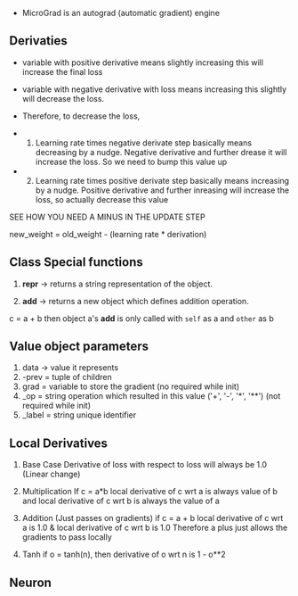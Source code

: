 - MicroGrad is an autograd (automatic gradient) engine

## Derivaties

- variable with positive derivative means slightly increasing this will increase the final loss
- variable with negative derivative with loss means increasing this slightly will decrease the loss.

- Therefore, to decrease the loss,

- 1) Learning rate times negative derivate step basically means decreasing by a nudge. Negative derivative and further drease it will increase the loss. So we need to bump this value up

- 2) Learning rate times positive derivate step basically means increasing by a nudge. Positive derivative and further inreasing will increase the loss, so actually decrease this value

SEE HOW YOU NEED A MINUS IN THE UPDATE STEP

new_weight = old_weight - (learning rate * derivation)


## Class Special functions

1) __repr__ -> returns a string representation of the object.

2) __add__ -> returns a new object which defines addition operation.

c = a + b
then object a's __add__ is only called with `self` as a and `other` as b


## Value object parameters

1) data -> value it represents
2) -prev = tuple of children
3) grad = variable to store the gradient (no required while init)
4) _op = string operation which resulted in this value ('+', '-', '*', '**') (not required while init)
5) _label = string unique identifier


## Local Derivatives

1) Base Case
Derivative of loss with respect to loss will always be 1.0 (Linear change)

2) Multiplication
If c = a*b
local derivative of c wrt a is always value of b
and local derivative of c wrt b is always the value of a

3) Addition (Just passes on gradients)
if c = a + b
local derivative of c wrt a is 1.0 &
local derivative of c wrt b is 1.0
Therefore a plus just allows the gradients to pass locally

4) Tanh
if o = tanh(n), then derivative of o wrt n is 1 - o**2

## Neuron

